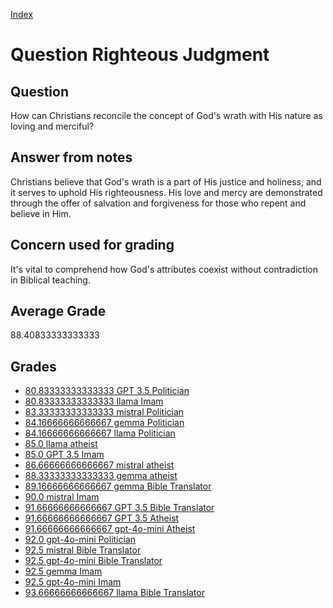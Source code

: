 
[Index](../../index.md)
# Question Righteous Judgment
## Question
How can Christians reconcile the concept of God's wrath with His nature as loving and merciful?

## Answer from notes
Christians believe that God's wrath is a part of His justice and holiness, and it serves to uphold His righteousness. His love and mercy are demonstrated through the offer of salvation and forgiveness for those who repent and believe in Him.

## Concern used for grading
It's vital to comprehend how God's attributes coexist without contradiction in Biblical teaching.

## Average Grade
88.40833333333333

## Grades
 * [80.83333333333333 GPT 3.5 Politician](../answers/GPT_3.5_Politician/Righteous_Judgment.md)
 * [80.83333333333333 llama Imam](../answers/llama_Imam/Righteous_Judgment.md)
 * [83.33333333333333 mistral Politician](../answers/mistral_Politician/Righteous_Judgment.md)
 * [84.16666666666667 gemma Politician](../answers/gemma_Politician/Righteous_Judgment.md)
 * [84.16666666666667 llama Politician](../answers/llama_Politician/Righteous_Judgment.md)
 * [85.0 llama atheist](../answers/llama_atheist/Righteous_Judgment.md)
 * [85.0 GPT 3.5 Imam](../answers/GPT_3.5_Imam/Righteous_Judgment.md)
 * [86.66666666666667 mistral atheist](../answers/mistral_atheist/Righteous_Judgment.md)
 * [88.33333333333333 gemma atheist](../answers/gemma_atheist/Righteous_Judgment.md)
 * [89.16666666666667 gemma Bible Translator](../answers/gemma_Bible_Translator/Righteous_Judgment.md)
 * [90.0 mistral Imam](../answers/mistral_Imam/Righteous_Judgment.md)
 * [91.66666666666667 GPT 3.5 Bible Translator](../answers/GPT_3.5_Bible_Translator/Righteous_Judgment.md)
 * [91.66666666666667 GPT 3.5 Atheist](../answers/GPT_3.5_Atheist/Righteous_Judgment.md)
 * [91.66666666666667 gpt-4o-mini Atheist](../answers/gpt-4o-mini_Atheist/Righteous_Judgment.md)
 * [92.0 gpt-4o-mini Politician](../answers/gpt-4o-mini_Politician/Righteous_Judgment.md)
 * [92.5 mistral Bible Translator](../answers/mistral_Bible_Translator/Righteous_Judgment.md)
 * [92.5 gpt-4o-mini Bible Translator](../answers/gpt-4o-mini_Bible_Translator/Righteous_Judgment.md)
 * [92.5 gemma Imam](../answers/gemma_Imam/Righteous_Judgment.md)
 * [92.5 gpt-4o-mini Imam](../answers/gpt-4o-mini_Imam/Righteous_Judgment.md)
 * [93.66666666666667 llama Bible Translator](../answers/llama_Bible_Translator/Righteous_Judgment.md)
